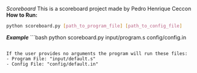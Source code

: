 *Scoreboard*
This is a scoreboard project made by Pedro Henrique Ceccon
**How to Run:**
   ```bash
   python scoreboard.py [path_to_program_file] [path_to_config_file]
   ```
***Example***
    ```bash
   python scoreboard.py input/program.s config/config.in
   ```

If the user provides no arguments the program will run these files:
- Program File: "input/default.s"
- Config File: "config/default.in"
